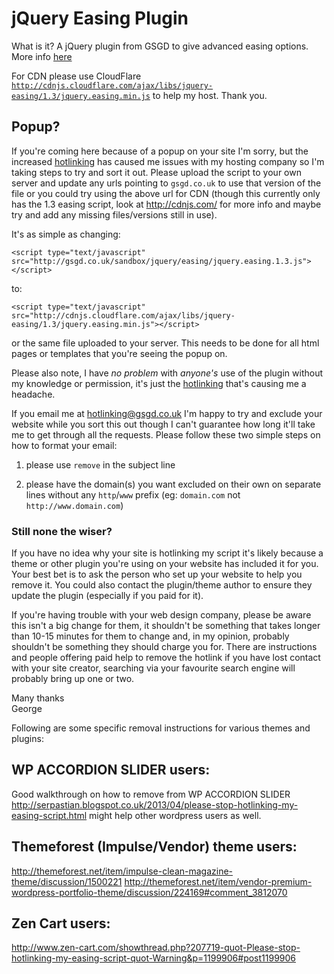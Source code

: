 # jQuery Easing Plugin

What is it? A jQuery plugin from GSGD to give advanced easing options. More info [here](http://gsgd.co.uk/sandbox/jquery/easing)

For CDN please use CloudFlare [`http://cdnjs.cloudflare.com/ajax/libs/jquery-easing/1.3/jquery.easing.min.js`](http://cdnjs.cloudflare.com/ajax/libs/jquery-easing/1.3/jquery.easing.min.js) to help my host. Thank you.

## Popup?

If you're coming here because of a popup on your site I'm sorry, but the increased [hotlinking](https://simple.wikipedia.org/wiki/Hotlinking) has caused me issues with my hosting company so I'm taking steps to try and sort it out. Please upload the script to your own server and update any urls pointing to `gsgd.co.uk` to use that version of the file or you could try using the above url for CDN (though this currently only has the 1.3 easing script, look at http://cdnjs.com/ for more info and maybe try and add any missing files/versions still in use).

It's as simple as changing:

`<script type="text/javascript" src="http://gsgd.co.uk/sandbox/jquery/easing/jquery.easing.1.3.js"></script>`

to:

`<script type="text/javascript" src="http://cdnjs.cloudflare.com/ajax/libs/jquery-easing/1.3/jquery.easing.min.js"></script>`

or the same file uploaded to your server. This needs to be done for all html pages or templates that you're seeing the popup on.

Please also note, I have _no problem_ with _anyone's_ use of the plugin without my knowledge or permission, it's just the [hotlinking](http://altlab.com/hotlinking.html) that's causing me a headache. 

If you email me at hotlinking@gsgd.co.uk I'm happy to try and exclude your website while you sort this out though I can't guarantee how long it'll take me to get through all the requests. Please follow these two simple steps on how to format your email:

1) please use `remove` in the subject line

2) please have the domain(s) you want excluded on their own on separate lines without any `http`/`www` prefix (eg: `domain.com` not `http://www.domain.com`)

### Still none the wiser?

If you have no idea why your site is hotlinking my script it's likely because a theme or other plugin you're using on your website has included it for you. Your best bet is to ask the person who set up your website to help you remove it. You could also contact the plugin/theme author to ensure they update the plugin (especially if you paid for it).

If you're having trouble with your web design company, please be aware this isn't a big change for them, it shouldn't be something that takes longer than 10-15 minutes for them to change and, in my opinion, probably shouldn't be something they should charge you for. There are instructions and people offering paid help to remove the hotlink if you have lost contact with your site creator, searching via your favourite search engine will probably bring up one or two.

Many thanks    
George

Following are some specific removal instructions for various themes and plugins:

## WP ACCORDION SLIDER users:

Good walkthrough on how to remove from WP ACCORDION SLIDER http://serpastian.blogspot.co.uk/2013/04/please-stop-hotlinking-my-easing-script.html might help other wordpress users as well.

## Themeforest (Impulse/Vendor) theme users:

http://themeforest.net/item/impulse-clean-magazine-theme/discussion/1500221
http://themeforest.net/item/vendor-premium-wordpress-portfolio-theme/discussion/224169#comment_3812070

## Zen Cart users:

http://www.zen-cart.com/showthread.php?207719-quot-Please-stop-hotlinking-my-easing-script-quot-Warning&p=1199906#post1199906
